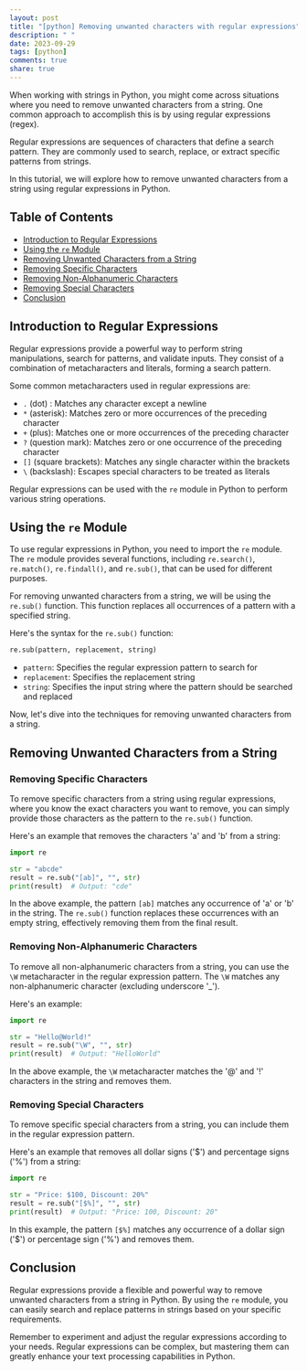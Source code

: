 ```yaml
---
layout: post
title: "[python] Removing unwanted characters with regular expressions"
description: " "
date: 2023-09-29
tags: [python]
comments: true
share: true
---
```


When working with strings in Python, you might come across situations where you need to remove unwanted characters from a string. One common approach to accomplish this is by using regular expressions (regex).

Regular expressions are sequences of characters that define a search pattern. They are commonly used to search, replace, or extract specific patterns from strings.

In this tutorial, we will explore how to remove unwanted characters from a string using regular expressions in Python.

## Table of Contents
- [Introduction to Regular Expressions](#introduction-to-regular-expressions)
- [Using the `re` Module](#using-the-re-module)
- [Removing Unwanted Characters from a String](#removing-unwanted-characters-from-a-string)
- [Removing Specific Characters](#removing-specific-characters)
- [Removing Non-Alphanumeric Characters](#removing-non-alphanumeric-characters)
- [Removing Special Characters](#removing-special-characters)
- [Conclusion](#conclusion)

## Introduction to Regular Expressions

Regular expressions provide a powerful way to perform string manipulations, search for patterns, and validate inputs. They consist of a combination of metacharacters and literals, forming a search pattern.

Some common metacharacters used in regular expressions are:
- `.` (dot) : Matches any character except a newline
- `*` (asterisk): Matches zero or more occurrences of the preceding character
- `+` (plus): Matches one or more occurrences of the preceding character
- `?` (question mark): Matches zero or one occurrence of the preceding character
- `[]` (square brackets): Matches any single character within the brackets
- `\` (backslash): Escapes special characters to be treated as literals

Regular expressions can be used with the `re` module in Python to perform various string operations.

## Using the `re` Module

To use regular expressions in Python, you need to import the `re` module. The `re` module provides several functions, including `re.search()`, `re.match()`, `re.findall()`, and `re.sub()`, that can be used for different purposes.

For removing unwanted characters from a string, we will be using the `re.sub()` function. This function replaces all occurrences of a pattern with a specified string.

Here's the syntax for the `re.sub()` function:
```python
re.sub(pattern, replacement, string)
```

- `pattern`: Specifies the regular expression pattern to search for
- `replacement`: Specifies the replacement string
- `string`: Specifies the input string where the pattern should be searched and replaced

Now, let's dive into the techniques for removing unwanted characters from a string.

## Removing Unwanted Characters from a String

### Removing Specific Characters

To remove specific characters from a string using regular expressions, where you know the exact characters you want to remove, you can simply provide those characters as the pattern to the `re.sub()` function.

Here's an example that removes the characters 'a' and 'b' from a string:
```python
import re

str = "abcde"
result = re.sub("[ab]", "", str)
print(result)  # Output: "cde"
```

In the above example, the pattern `[ab]` matches any occurrence of 'a' or 'b' in the string. The `re.sub()` function replaces these occurrences with an empty string, effectively removing them from the final result.

### Removing Non-Alphanumeric Characters

To remove all non-alphanumeric characters from a string, you can use the `\W` metacharacter in the regular expression pattern. The `\W` matches any non-alphanumeric character (excluding underscore '_').

Here's an example:
```python
import re

str = "Hello@World!"
result = re.sub("\W", "", str)
print(result)  # Output: "HelloWorld"
```

In the above example, the `\W` metacharacter matches the '@' and '!' characters in the string and removes them.

### Removing Special Characters

To remove specific special characters from a string, you can include them in the regular expression pattern.

Here's an example that removes all dollar signs ('$') and percentage signs ('%') from a string:
```python
import re

str = "Price: $100, Discount: 20%"
result = re.sub("[$%]", "", str)
print(result)  # Output: "Price: 100, Discount: 20"
```

In this example, the pattern `[$%]` matches any occurrence of a dollar sign ('$') or percentage sign ('%') and removes them.

## Conclusion

Regular expressions provide a flexible and powerful way to remove unwanted characters from a string in Python. By using the `re` module, you can easily search and replace patterns in strings based on your specific requirements.

Remember to experiment and adjust the regular expressions according to your needs. Regular expressions can be complex, but mastering them can greatly enhance your text processing capabilities in Python.